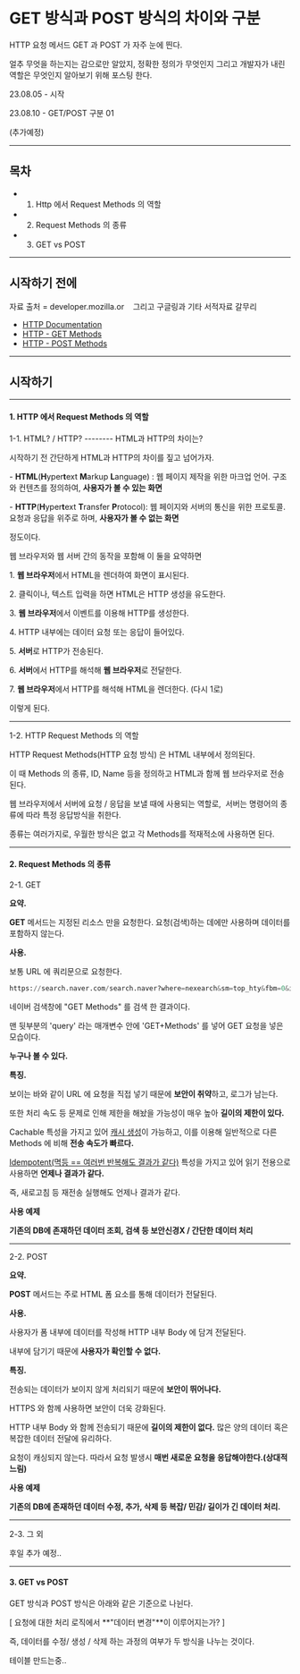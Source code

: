 # GET 방식과 POST 방식의 차이와 구분

HTTP 요청 메서드 GET 과 POST 가 자주 눈에 띈다.

얼추 무엇을 하는지는 감으로만 알았지, 정확한 정의가 무엇인지 그리고 개발자가 내린 역할은 무엇인지 알아보기 위해 포스팅 한다.

23.08.05 - 시작

23.08.10 - GET/POST 구분 01

(추가예정)

---

## 목차

-   1. Http 에서 Request Methods 의 역할
-   2. Request Methods 의 종류
-   3. GET vs POST

---

## 시작하기 전에

자료 출처 = developer.mozilla.or    그리고 구글링과 기타 서적자료 갈무리

-   [HTTP Documentation](https://developer.mozilla.org/en-US/docs/Web/HTTP "HTTP Documentation")
-   [HTTP - GET Methods](https://developer.mozilla.org/en-US/docs/Web/HTTP/Methods/GET "HTTP - GET Methods")
-   [HTTP - POST Methods](https://developer.mozilla.org/en-US/docs/Web/HTTP/Methods/POST "HTTP - POST Methods")

---

## 시작하기

---

#### 1\. HTTP 에서 Request Methods 의 역할

1-1. HTML? / HTTP? -------- HTML과 HTTP의 차이는?

시작하기 전 간단하게 HTML과 HTTP의 차이를 짚고 넘어가자.

\- **HTML**(**H**yper**t**ext **M**arkup **L**anguage) : 웹 페이지 제작을 위한 마크업 언어. 구조와 컨텐츠를 정의하여, **사용자가 볼 수 있는 화면**

\- **HTTP**(**H**yper**t**ext **T**ransfer **P**rotocol): 웹 페이지와 서버의 통신을 위한 프로토콜. 요청과 응답을 위주로 하며, **사용자가 볼 수 없는 화면**

정도이다.

웹 브라우저와 웹 서버 간의 동작을 포함해 이 둘을 요약하면

1\. **웹 브라우저**에서 HTML을 렌더하여 화면이 표시된다.

2\. 클릭이나, 텍스트 입력을 하면 HTML은 HTTP 생성을 유도한다.

3\. **웹 브라우저**에서 이벤트를 이용해 HTTP를 생성한다.

4\. HTTP 내부에는 데이터 요청 또는 응답이 들어있다.

5\. **서버**로 HTTP가 전송된다.

6\. **서버**에서 HTTP를 해석해 **웹 브라우저**로 전달한다.

7\. **웹 브라우저**에서 HTTP를 해석해 HTML을 렌더한다. (다시 1로)

이렇게 된다.

---

1-2. HTTP Request Methods 의 역할

HTTP Request Methods(HTTP 요청 방식) 은 HTML 내부에서 정의된다.

이 때 Methods 의 종류, ID, Name 등을 정의하고 HTML과 함께 웹 브라우저로 전송된다.

웹 브라우저에서 서버에 요청 / 응답을 보낼 때에 사용되는 역할로,  서버는 명령어의 종류에 따라 특정 응답방식을 취한다.

종류는 여러가지로, 우월한 방식은 없고 각 Methods를 적재적소에 사용하면 된다.

---

#### 2\. Request Methods 의 종류

2-1. GET

**요약.**

**GET** 메서드는 지정된 리소스 만을 요청한다. 요청(검색)하는 데에만 사용하며 데이터를 포함하지 않는다.

**사용.**

보통 URL 에 쿼리문으로 요청한다.

``` python
https://search.naver.com/search.naver?where=nexearch&sm=top_hty&fbm=0&ie=utf8&query=GET+Methods
```

네이버 검색창에 "GET Methods" 를 검색 한 결과이다.

맨 뒷부분의 'query' 라는 매개변수 안에 'GET+Methods' 를 넣어 GET 요청을 넣은 모습이다.

**누구나 볼 수 있다.**

**특징.**

보이는 바와 같이 URL 에 요청을 직접 넣기 때문에 **보안이 취약**하고, 로그가 남는다.

또한 처리 속도 등 문제로 인해 제한을 해놨을 가능성이 매우 높아 **길이의 제한이 있다.**

Cachable 특성을 가지고 있어 [캐시 생성](https://developer.mozilla.org/en-US/docs/Glossary/Cacheable "캐시생성")이 가능하고, 이를 이용해 일반적으로 다른 Methods 에 비해 **전송 속도가 빠르다.**

[Idempotent(멱등 == 여러번 반복해도 결과가 같다)](https://developer.mozilla.org/en-US/docs/Glossary/Idempotent) 특성을 가지고 있어 읽기 전용으로 사용하면 **언제나 결과가 같다.**

즉, 새로고침 등 재전송 실행해도 언제나 결과가 같다.

**사용 예제**

**기존의 DB에 존재하던 데이터 조회, 검색 등 보안신경X / 간단한 데이터 처리**

---

2-2. POST

**요약.**

**POST** 메서드는 주로 HTML 폼 요소를 통해 데이터가 전달된다.

**사용.**

사용자가 폼 내부에 데이터를 작성해 HTTP 내부 Body 에 담겨 전달된다.

내부에 담기기 때문에 **사용자가 확인할 수 없다.**

**특징.**

전송되는 데이터가 보이지 않게 처리되기 때문에 **보안이 뛰어나다.**

HTTPS 와 함께 사용하면 보안이 더욱 강화된다.

HTTP 내부 Body 와 함께 전송되기 때문에 **길이의 제한이 없다.** 많은 양의 데이터 혹은 복잡한 데이터 전달에 유리하다.

요청이 캐싱되지 않는다. 따라서 요청 발생시 **매번 새로운 요청을 응답해야한다.(상대적 느림)**

**사용 예제**

**기존의 DB에 존재하던 데이터 수정, 추가, 삭제 등 복잡/ 민감/ 길이가 긴 데이터 처리.**

---

2-3. 그 외

후일 추가 예정..

---

#### 3\. GET vs POST

GET 방식과 POST 방식은 아래와 같은 기준으로 나뉜다.

\[ 요청에 대한 처리 로직에서 **"데이터 변경"**이 이루어지는가? \]

즉, 데이터를 수정/ 생성 / 삭제 하는 과정의 여부가 두 방식을 나누는 것이다.

테이블 만드는중..
